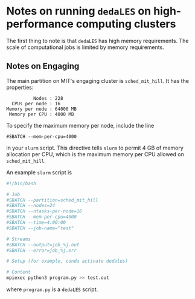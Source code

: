 # Notes on running `dedaLES` on high-performance computing clusters

The first thing to note is that `dedaLES` has high memory requirements. 
The scale of computational jobs is limited by memory requirements.

## Notes on Engaging

The main partition on MIT's engaging cluster is `sched_mit_hill`.
It has the properties:

```
          Nodes : 228
  CPUs per node : 16
Memory per node : 64000 MB
 Memory per CPU : 4000 MB
```

To specify the maximum memory per node, include the line

```
#SBATCH --mem-per-cpu=4000
```

in your `slurm` script.
This directive tells `slurm` to permit 4 GB of memory allocation per CPU, which is the 
maximum memory per CPU allowed on `sched_mit_hill`.

An example `slurm` script is

```bash
#!/bin/bash

# Job
#SBATCH --partition=sched_mit_hill
#SBATCH --nodes=24
#SBATCH --ntasks-per-node=16
#SBATCH --mem-per-cpu=4000
#SBATCH --time=4:00:00
#SBATCH --job-name="test"

# Streams
#SBATCH --output=job_%j.out
#SBATCH --error=job_%j.err

# Setup (for example, conda activate dedalus)

# Content
mpiexec python3 program.py >> test.out
```

where `program.py` is a `dedaLES` script.
